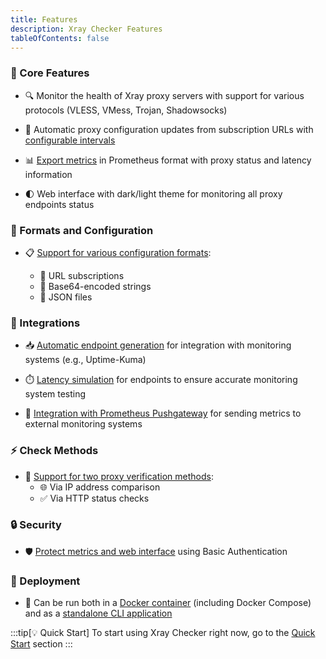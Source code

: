 ```yaml
---
title: Features
description: Xray Checker Features
tableOfContents: false
---
```


### 🚀 Core Features

- 🔍 Monitor the health of Xray proxy servers with support for various protocols (VLESS, VMess, Trojan, Shadowsocks)

- 🔄 Automatic proxy configuration updates from subscription URLs with [configurable intervals](/configuration/envs#subscription_update_interval)

- 📊 [Export metrics](/integrations/metrics) in Prometheus format with proxy status and latency information

- 🌓 Web interface with dark/light theme for monitoring all proxy endpoints status

### 📝 Formats and Configuration

- 📋 [Support for various configuration formats](/configuration/subscription):

  - 🔗 URL subscriptions
  - 🔐 Base64-encoded strings
  - 📄 JSON files

### 🔌 Integrations

- 📥 [Automatic endpoint generation](/integrations/uptime-kuma) for integration with monitoring systems (e.g., Uptime-Kuma)

- ⏱️ [Latency simulation](/configuration/advanced-conf) for endpoints to ensure accurate monitoring system testing

- 📡 [Integration with Prometheus Pushgateway](/integrations/prometheus#pushgateway-integration) for sending metrics to external monitoring systems

### ⚡ Check Methods

- 🔧 [Support for two proxy verification methods](/configuration/check-methods):
  - 🌐 Via IP address comparison
  - ✅ Via HTTP status checks

### 🔒 Security

- 🛡️ [Protect metrics and web interface](/configuration/advanced-conf#security-settings) using Basic Authentication

### 🚀 Deployment

- 🐳 Can be run both in a [Docker container](/usage/docker) (including Docker Compose) and as a [standalone CLI application](/usage/cli)

:::tip[💡 Quick Start]
To start using Xray Checker right now, go to the [Quick Start](/intro/quick-start) section
:::

